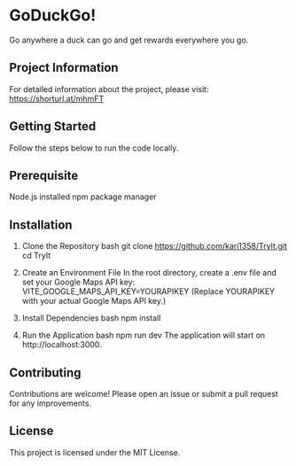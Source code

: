 # GoDuckGo!

Go anywhere a duck can go and get rewards everywhere you go.

## Project Information

For detailed information about the project, please visit: https://shorturl.at/mhmFT

## Getting Started

Follow the steps below to run the code locally.

## Prerequisite

Node.js installed
npm package manager

## Installation

1. Clone the Repository
bash
git clone https://github.com/kari1358/TryIt.git 
cd TryIt

2. Create an Environment File
In the root directory, create a .env file and set your Google Maps API key:
VITE_GOOGLE_MAPS_API_KEY=YOURAPIKEY
(Replace YOURAPIKEY with your actual Google Maps API key.)

3. Install Dependencies
bash
npm install

4. Run the Application
bash
npm run dev
The application will start on http://localhost:3000.

## Contributing

Contributions are welcome! Please open an issue or submit a pull request for any improvements.

## License
This project is licensed under the MIT License.


